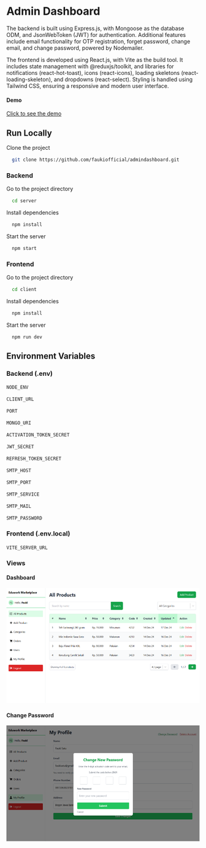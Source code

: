 
# Admin Dashboard

The backend is built using Express.js, with Mongoose as the database ODM, and JsonWebToken (JWT) for authentication. Additional features include email functionality for OTP registration, forget password, change email, and change password, powered by Nodemailer.

The frontend is developed using React.js, with Vite as the build tool. It includes state management with @reduxjs/toolkit, and libraries for notifications (react-hot-toast), icons (react-icons), loading skeletons (react-loading-skeleton), and dropdowns (react-select). Styling is handled using Tailwind CSS, ensuring a responsive and modern user interface.

#### Demo
[Click to see the demo](https://adminedu.onrender.com)

## Run Locally

Clone the project

```bash
  git clone https://github.com/faukiofficial/admindashboard.git
```

### Backend

Go to the project directory

```bash
  cd server
```

Install dependencies

```bash
  npm install
```

Start the server

```bash
  npm start
```

### Frontend

Go to the project directory

```bash
  cd client
```

Install dependencies

```bash
  npm install
```

Start the server

```bash
  npm run dev
```


## Environment Variables

### Backend (.env)

`NODE_ENV`

`CLIENT_URL`

`PORT`

`MONGO_URI`

`ACTIVATION_TOKEN_SECRET`

`JWT_SECRET`

`REFRESH_TOKEN_SECRET`

`SMTP_HOST`

`SMTP_PORT`

`SMTP_SERVICE`

`SMTP_MAIL`

`SMTP_PASSWORD`


### Frontend (.env.local)

`VITE_SERVER_URL`



### Views

#### Dashboard
![App Screenshot](./images/dashboard.svg)

#### Change Password
![App Screenshot](./images/changePassword.svg)
